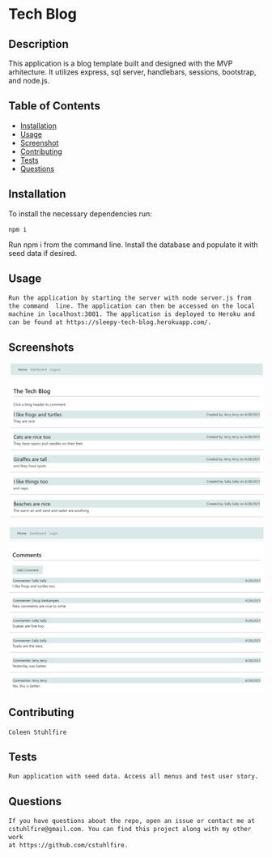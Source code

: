 # Tech Blog

## Description 
This application is a blog template built and designed with the MVP arhitecture. 
It utilizes express, sql server, handlebars, sessions, bootstrap, and node.js. 
## Table of Contents
- [Installation](#installation)
- [Usage](#usage)
- [Screenshot](#screenshot)
- [Contributing](#contributing) 
- [Tests](#tests)
- [Questions](#questions)
## Installation
To install the necessary dependencies run:
```
npm i
```
Run npm i from the command line. Install the database and populate it with seed data if desired.
## Usage
```
Run the application by starting the server with node server.js from the command  line. The application can then be accessed on the local machine in localhost:3001. The application is deployed to Heroku and can be found at https://sleepy-tech-blog.herokuapp.com/.
```
## Screenshots
![Screenshot](./Screenshot.png)

![Screenshot](./Screenshot2.png)

## Contributing
```
Coleen Stuhlfire
```
## Tests
```
Run application with seed data. Access all menus and test user story.
```
## Questions
```
If you have questions about the repo, open an issue or contact me at 
cstuhlfire@gmail.com. You can find this project along with my other work 
at https://github.com/cstuhlfire.
```

